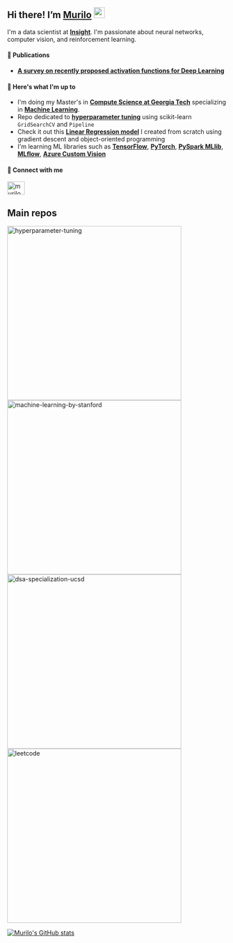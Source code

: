 ## Hi there! I’m [Murilo](https://www.linkedin.com/in/murilo-gustineli/) <img src="https://media.giphy.com/media/hvRJCLFzcasrR4ia7z/giphy.gif" width="25">
I'm a data scientist at [**Insight**](https://www.insight.com/en_US/what-we-do/expertise/data-and-ai.html). I'm passionate about neural networks, computer vision, and reinforcement learning.

#### 📝 Publications
- [**A survey on recently proposed activation functions for Deep Learning**](https://arxiv.org/abs/2204.02921)

#### 👀 Here's what I'm up to
- I'm doing my Master's in [**Compute Science at Georgia Tech**](https://omscs.gatech.edu/) specializing in [**Machine Learning**](https://omscs.gatech.edu/specialization-machine-learning). 
- Repo dedicated to [**hyperparameter tuning**](https://github.com/murilogustineli/hyper-tuning) using scikit-learn `GridSearchCV` and `Pipeline`
- Check it out this [**Linear Regression model**](https://github.com/murilogustineli/Machine-Learning/blob/main/1.Linear-Regression%26Gradient-Descent/LinearRegression.ipynb) I created from scratch using gradient descent and object-oriented programming
- I'm learning ML libraries such as [**TensorFlow**](https://www.tensorflow.org/), [**PyTorch**](https://pytorch.org/), [**PySpark MLlib**](https://spark.apache.org/docs/2.0.0/api/python/pyspark.mllib.html), [**MLflow**](https://mlflow.org/), [**Azure Custom Vision**](https://azure.microsoft.com/en-us/services/cognitive-services/custom-vision-service/#overview)

#### 🔗 Connect with me
<a href="https://www.linkedin.com/in/murilo-gustineli/" target="blank"><img align="center" src="https://raw.githubusercontent.com/rahuldkjain/github-profile-readme-generator/master/src/images/icons/Social/linked-in-alt.svg" alt="murilogustineli" height="30" width="40" /></a>

<!-- <img src="https://github.com/murilogustineli/cs7641-ml/blob/main/assignment-4/plots/Animation/Q-learning_frozenlake16x16.gif" width="400"> -->

## Main repos
<!-- add comment here -->
<p align="left">
  <a href="https://github.com/murilogustineli/hyper-tuning"><img width="400" src="https://github-readme-stats.vercel.app/api/pin/?username=murilogustineli&repo=hyper-tuning&theme=radical&hide_border=true&show_icons=false" alt="hyperparameter-tuning"></a>
  <a href="https://github.com/murilogustineli/machine-learning-by-stanford"><img width="400" src="https://github-readme-stats.vercel.app/api/pin/?username=murilogustineli&repo=machine-learning-by-stanford&theme=radical&hide_border=true&show_icons=false" alt="machine-learning-by-stanford"></a>
  <a href="https://github.com/murilogustineli/dsa-specialization-ucsd"><img width="400" src="https://github-readme-stats.vercel.app/api/pin/?username=murilogustineli&repo=dsa-specialization-ucsd&theme=radical&hide_border=true&show_icons=false" alt="dsa-specialization-ucsd"></a>
  <a href="https://github.com/murilogustineli/leetcode"><img width="400" src="https://github-readme-stats.vercel.app/api/pin/?username=murilogustineli&repo=leetcode&theme=radical&hide_border=true&show_icons=false" alt="leetcode"></a>


[![Murilo's GitHub stats](https://github-readme-stats.vercel.app/api?username=murilogustineli&theme=radical)](https://github.com/murilogustineli/github-readme-stats)

<!---
murilogustineli/murilogustineli is a ✨ special ✨ repository because its `README.md` (this file) appears on your GitHub profile.
You can click the Preview link to take a look at your changes.
- 💞️ I’m looking for an opportunity to use my logical and technical skills to help businesses make better data-driven decisions and support them with all their data needs
- 📫 Connect with me on [LinkedIn](https://www.linkedin.com/in/murilo-gustineli/)
--->

 
